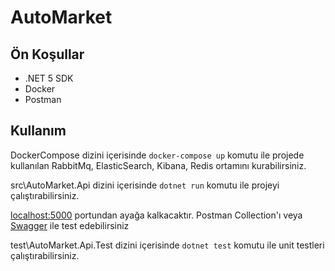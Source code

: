 # AutoMarket

## Ön Koşullar

* .NET 5 SDK
* Docker
* Postman

## Kullanım

DockerCompose dizini içerisinde ``docker-compose up`` komutu ile projede kullanılan RabbitMq, ElasticSearch, Kibana, Redis ortamını kurabilirsiniz.

src\AutoMarket.Api dizini içerisinde ``dotnet run`` komutu ile projeyi çalıştırabilirsiniz.

[localhost:5000](http://localhost:5000) portundan ayağa kalkacaktır. Postman Collection'ı veya [Swagger](http://localhost:5000/swagger/index.html) ile test edebilirsiniz


test\AutoMarket.Api.Test dizini içerisinde ``dotnet test`` komutu ile unit testleri çalıştırabilirsiniz.